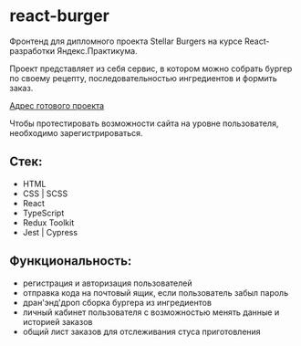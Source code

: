 # react-burger
Фронтенд для дипломного проекта Stellar Burgers на курсе React-разработки Яндекс.Практикума.

Проект представляет из себя сервис, в котором можно собрать бургер по своему рецепту, последовательностью ингредиентов и формить заказ.

[Адрес готового проекта](https://snv-project-burger.ru)

Чтобы протестировать возможности сайта на уровне пользователя, необходимо зарегистрироваться.

## Стек:
- HTML
- CSS | SCSS
- React
- TypeScript
- Redux Toolkit
- Jest | Cypress

## Функциональность:
- регистрация и авторизация пользователей
- отправка кода на почтовый ящик, если пользователь забыл пароль
- дран'энд'дроп сборка бургера из ингредиентов
- личный кабинет пользователя с возможностью менять данные и историей заказов
- общий лист заказов для отслеживания стуса приготовления

